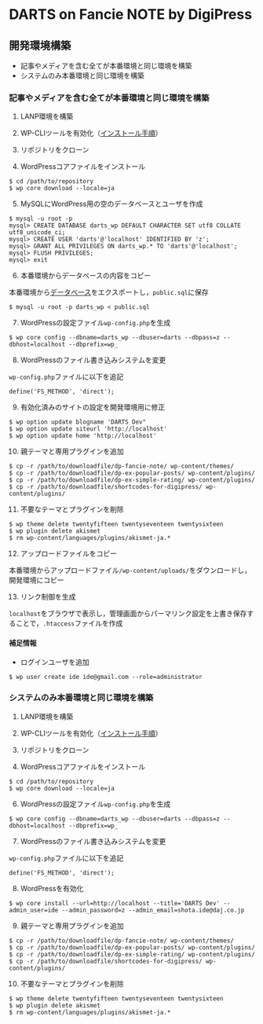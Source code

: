 # DARTS on Fancie NOTE by DigiPress

## 開発環境構築

- 記事やメディアを含む全てが本番環境と同じ環境を構築
- システムのみ本番環境と同じ環境を構築

### 記事やメディアを含む全てが本番環境と同じ環境を構築

1. LANP環境を構築
2. WP-CLIツールを有効化（[インストール手順](http://wp-cli.org/ja/)）
3. リポジトリをクローン

4. WordPressコアファイルをインストール
```
$ cd /path/to/repository
$ wp core download --locale=ja
```

5. MySQLにWordPress用の空のデータベースとユーザを作成
```
$ mysql -u root -p
mysql> CREATE DATABASE darts_wp DEFAULT CHARACTER SET utf8 COLLATE utf8_unicode_ci;
mysql> CREATE USER 'darts'@'localhost' IDENTIFIED BY 'z';
mysql> GRANT ALL PRIVILEGES ON darts_wp.* TO 'darts'@'localhost';
mysql> FLUSH PRIVILEGES;
mysql> exit
```

6. 本番環境からデータベースの内容をコピー

本番環境から[データベース](https://wpdocs.osdn.jp/%E3%83%87%E3%83%BC%E3%82%BF%E3%83%99%E3%83%BC%E3%82%B9%E3%81%AE%E3%83%90%E3%83%83%E3%82%AF%E3%82%A2%E3%83%83%E3%83%97)をエクスポートし，`public.sql`に保存
```
$ mysql -u root -p darts_wp < public.sql
```

7. WordPressの設定ファイル`wp-config.php`を生成
```
$ wp core config --dbname=darts_wp --dbuser=darts --dbpass=z --dbhost=localhost --dbprefix=wp_
```

8. WordPressのファイル書き込みシステムを変更

`wp-config.php`ファイルに以下を追記
```
define('FS_METHOD', 'direct');
```

9. 有効化済みのサイトの設定を開発環境用に修正
```
$ wp option update blogname 'DARTS Dev"
$ wp option update siteurl 'http://localhost'
$ wp option update home 'http://localhost'
```

10. 親テーマと専用プラグインを追加
```
$ cp -r /path/to/downloadfile/dp-fancie-note/ wp-content/themes/
$ cp -r /path/to/downloadfile/dp-ex-popular-posts/ wp-content/plugins/
$ cp -r /path/to/downloadfile/dp-ex-simple-rating/ wp-content/plugins/
$ cp -r /path/to/downloadfile/shortcodes-for-digipress/ wp-content/plugins/
```

11. 不要なテーマとプラグインを削除
```
$ wp theme delete twentyfifteen twentyseventeen twentysixteen
$ wp plugin delete akismet
$ rm wp-content/languages/plugins/akismet-ja.*
```

12. アップロードファイルをコピー

本番環境からアップロードファイル`/wp-content/uploads/`をダウンロードし，開発環境にコピー

13. リンク制御を生成

`localhost`をブラウザで表示し，管理画面からパーマリンク設定を上書き保存することで，`.htaccess`ファイルを作成

#### 補足情報

- ログインユーザを追加
```
$ wp user create ide ide@gmail.com --role=administrator
```

### システムのみ本番環境と同じ環境を構築

1. LANP環境を構築
2. WP-CLIツールを有効化（[インストール手順](http://wp-cli.org/ja/)）
3. リポジトリをクローン

4. WordPressコアファイルをインストール
```
$ cd /path/to/repository
$ wp core download --locale=ja
```

6. WordPressの設定ファイル`wp-config.php`を生成
```
$ wp core config --dbname=darts_wp --dbuser=darts --dbpass=z --dbhost=localhost --dbprefix=wp_
```

7. WordPressのファイル書き込みシステムを変更

`wp-config.php`ファイルに以下を追記
```
define('FS_METHOD', 'direct');
```

8. WordPressを有効化
```
$ wp core install --url=http://localhost --title='DARTS Dev' --admin_user=ide --admin_password=z --admin_email=shota.ide@daj.co.jp
```

9. 親テーマと専用プラグインを追加
```
$ cp -r /path/to/downloadfile/dp-fancie-note/ wp-content/themes/
$ cp -r /path/to/downloadfile/dp-ex-popular-posts/ wp-content/plugins/
$ cp -r /path/to/downloadfile/dp-ex-simple-rating/ wp-content/plugins/
$ cp -r /path/to/downloadfile/shortcodes-for-digipress/ wp-content/plugins/
```

10. 不要なテーマとプラグインを削除
```
$ wp theme delete twentyfifteen twentyseventeen twentysixteen
$ wp plugin delete akismet
$ rm wp-content/languages/plugins/akismet-ja.*
```
